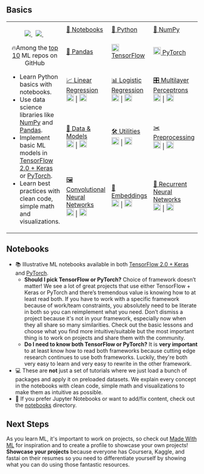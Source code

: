 ## Basics
<table class="table table-striped table-bordered table-vcenter">
    <tbody class=ai-notebooks-table-content>
    <tr>
        <td colspan="1" rowspan="5" class="ai-notebooks-table-points ai-orange-link">
        <br>
        <div align="center">
            <a class="ai-header-badge" target="_blank" href="https://github.com/LEE-SEON-WOO/DL-Tutorials-Py_or_Tf">
            <img class="ai-header-badge-img" src="https://img.shields.io/github/stars/LEE-SEON-WOO/basics.svg?style=social&label=Star">
            </a>&nbsp;
            <a class="ai-header-badge" target="_blank" href="https://www.linkedin.com/in/%EC%84%A0%EC%9A%B0-%EC%9D%B4-95859b116/">
            <img src="https://img.shields.io/badge/style--5eba00.svg?label=LinkedIn&logo=linkedin&style=social">
            </a>&nbsp;
            <p>🔥Among the <a href="https://github.com/topics/deep-learning" target="_blank">top 10</a> ML repos on GitHub</p>
        </div>
        <ul>
            <li>Learn Python basics with notebooks.</li>
            <li>Use data science libraries like <a href="https://www.numpy.org/" target="_blank">NumPy</a> and <a href="https://pandas.pydata.org/" target="_blank">Pandas</a>.</li>
            <li>Implement basic ML models in <a href="https://www.tensorflow.org/" target="_blank">TensorFlow 2.0 + Keras</a> or <a href="https://www.pytorch.org/" target="_blank">PyTorch</a>.</li>
            <li>Learn best practices with clean code, simple math and visualizations.</li>
        </ul>
        </td>
        </td>
        <td><a href="https://colab.research.google.com/github/LEE-SEON-WOO/basics/blob/master/notebooks/01_Notebooks.ipynb">📓 Notebooks</a></td>
        <td><a href="https://colab.research.google.com/github/LEE-SEON-WOO/basics/blob/master/notebooks/02_Python.ipynb">🐍 Python</a></td>
        <td><a href="https://colab.research.google.com/github/LEE-SEON-WOO/basics/blob/master/notebooks/03_NumPy.ipynb">🔢 NumPy</a></td>
    </tr>
    <tr>
        <td><a href="https://colab.research.google.com/github/LEE-SEON-WOO/basics/blob/master/notebooks/04_Pandas.ipynb">🐼 Pandas</a></td>
        <td><a href="https://colab.research.google.com/github/LEE-SEON-WOO/basics/blob/master/notebooks/05_TensorFlow.ipynb"><img src="https://user-images.githubusercontent.com/12380660/92324629-79e7c780-f07e-11ea-8c9b-a43c42f82d76.png" width="20rem"> TensorFlow</a></td>
        <td><a href="https://colab.research.google.com/github/LEE-SEON-WOO/basics/blob/master/notebooks/06_PyTorch.ipynb"><img src="https://user-images.githubusercontent.com/12380660/92324622-6e949c00-f07e-11ea-9b1b-5d7d45abbf61.png" width="20rem"> PyTorch</a></td>
    </tr>
    <tr>
        <td><a href="https://github.com/LEE-SEON-WOO/basics/tree/master/notebooks/07_Linear_Regression">📈 Linear Regression</a>
            <div><a href="https://colab.research.google.com/github/LEE-SEON-WOO/basics/blob/master/notebooks/07_Linear_Regression/07_TF_Linear_Regression.ipynb"><img src="https://user-images.githubusercontent.com/12380660/92324629-79e7c780-f07e-11ea-8c9b-a43c42f82d76.png" width="20rem"></a> | <a href="https://colab.research.google.com/github/LEE-SEON-WOO/basics/blob/master/notebooks/07_Linear_Regression/07_PT_Linear_Regression.ipynb"><img src="https://user-images.githubusercontent.com/12380660/92324622-6e949c00-f07e-11ea-9b1b-5d7d45abbf61.png" width="20rem"></a></div>
        </td>
        <td>
            <a href="https://github.com/LEE-SEON-WOO/basics/blob/master/notebooks/08_Logistic_Regression">📊 Logistic Regression</a>
            <div><a href="https://colab.research.google.com/github/LEE-SEON-WOO/basics/blob/master/notebooks/08_Logistic_Regression/08_TF_Logistic_Regression.ipynb"><img src="https://user-images.githubusercontent.com/12380660/92324629-79e7c780-f07e-11ea-8c9b-a43c42f82d76.png" width="20rem"></a> | <a href="https://colab.research.google.com/github/LEE-SEON-WOO/basics/blob/master/notebooks/08_Logistic_Regression/08_PT_Logistic_Regression.ipynb"><img src="https://user-images.githubusercontent.com/12380660/92324622-6e949c00-f07e-11ea-9b1b-5d7d45abbf61.png" width="20rem"></a></div>
        </td>
        <td>
            <a href="https://github.com/LEE-SEON-WOO/basics/blob/master/notebooks/09_Multilayer_Perceptrons">️🎛 Multilayer Perceptrons</a>
            <div><a href="https://colab.research.google.com/github/LEE-SEON-WOO/basics/blob/master/notebooks/09_Multilayer_Perceptrons/09_TF_Multilayer_Perceptrons.ipynb"><img src="https://user-images.githubusercontent.com/12380660/92324629-79e7c780-f07e-11ea-8c9b-a43c42f82d76.png" width="20rem"></a> | <a href="https://colab.research.google.com/github/LEE-SEON-WOO/basics/blob/master/notebooks/09_Multilayer_Perceptrons/09_PT_Multilayer_Perceptrons.ipynb"><img src="https://user-images.githubusercontent.com/12380660/92324622-6e949c00-f07e-11ea-9b1b-5d7d45abbf61.png" width="20rem"></a></div>
        </td>
    </tr>
    <tr>
    <td>
        <a href="https://github.com/LEE-SEON-WOO/basics/blob/master/notebooks/10_Data_and_Models">🔎 Data & Models</a>
        <div><a href="https://colab.research.google.com/github/LEE-SEON-WOO/basics/blob/master/notebooks/10_Data_and_Models/10_TF_Data_and_Models.ipynb"><img src="https://user-images.githubusercontent.com/12380660/92324629-79e7c780-f07e-11ea-8c9b-a43c42f82d76.png" width="20rem"></a> | <a href="https://colab.research.google.com/github/LEE-SEON-WOO/basics/blob/master/notebooks/10_Data_and_Models/10_PT_Data_and_Models.ipynb"><img src="https://user-images.githubusercontent.com/12380660/92324622-6e949c00-f07e-11ea-9b1b-5d7d45abbf61.png" width="20rem"></a></div>
    </td>
    <td>
        <a href="https://github.com/LEE-SEON-WOO/basics/blob/master/notebooks/11_Utilities">🛠 Utilities</a>
        <div><a href="https://colab.research.google.com/github/LEE-SEON-WOO/basics/blob/master/notebooks/11_Utilities/11_TF_Utilities.ipynb"><img src="https://user-images.githubusercontent.com/12380660/92324629-79e7c780-f07e-11ea-8c9b-a43c42f82d76.png" width="20rem"></a> | <a href="https://colab.research.google.com/github/LEE-SEON-WOO/basics/blob/master/notebooks/11_Utilities/11_PT_Utilities.ipynb"><img src="https://user-images.githubusercontent.com/12380660/92324622-6e949c00-f07e-11ea-9b1b-5d7d45abbf61.png" width="20rem"></a></div>
    </td>
    <td>
        <a href="https://github.com/LEE-SEON-WOO/basics/blob/master/notebooks/12_Preprocessing">️✂️ Preprocessing</a>
        <div><a href="https://colab.research.google.com/github/LEE-SEON-WOO/basics/blob/master/notebooks/12_Preprocessing/12_TF_Preprocessing.ipynb"><img src="https://user-images.githubusercontent.com/12380660/92324629-79e7c780-f07e-11ea-8c9b-a43c42f82d76.png" width="20rem"></a> | <a href="https://colab.research.google.com/github/LEE-SEON-WOO/basics/blob/master/notebooks/12_Preprocessing/12_PT_Preprocessing.ipynb"><img src="https://user-images.githubusercontent.com/12380660/92324622-6e949c00-f07e-11ea-9b1b-5d7d45abbf61.png" width="20rem"></a></div>
    </td>
    </tr>
    <tr>
        <td>
            <a href="https://github.com/LEE-SEON-WOO/basics/blob/master/notebooks/13_Convolutional_Neural_Networks">️🖼 Convolutional Neural Networks</a>
            <div><a href="https://colab.research.google.com/github/LEE-SEON-WOO/basics/blob/master/notebooks/13_Convolutional_Neural_Networks/13_TF_Convolutional_Neural_Networks.ipynb"><img src="https://user-images.githubusercontent.com/12380660/92324629-79e7c780-f07e-11ea-8c9b-a43c42f82d76.png" width="20rem"></a> | <a href="https://colab.research.google.com/github/LEE-SEON-WOO/basics/blob/master/notebooks/13_Convolutional_Neural_Networks/13_PT_Convolutional_Neural_Networks.ipynb"><img src="https://user-images.githubusercontent.com/12380660/92324622-6e949c00-f07e-11ea-9b1b-5d7d45abbf61.png" width="20rem"></a></div>
        </td>
        <td>
            <a href="https://github.com/LEE-SEON-WOO/basics/blob/master/notebooks/14_Embeddings">👑 Embeddings</a>
            <div><a href="https://colab.research.google.com/github/LEE-SEON-WOO/basics/blob/master/notebooks/14_Embeddings/14_TF_Embeddings.ipynb"><img src="https://user-images.githubusercontent.com/12380660/92324629-79e7c780-f07e-11ea-8c9b-a43c42f82d76.png" width="20rem"></a> | <a href="https://colab.research.google.com/github/LEE-SEON-WOO/basics/blob/master/notebooks/14_Embeddings/14_PT_Embeddings.ipynb"><img src="https://user-images.githubusercontent.com/12380660/92324622-6e949c00-f07e-11ea-9b1b-5d7d45abbf61.png" width="20rem"></a></div>
        </td>
        <td>
            <a href="https://github.com/LEE-SEON-WOO/basics/tree/master/notebooks/15_Recurrent_Neural_Networks">📗 Recurrent Neural Networks</a>
            <div><a href="https://colab.research.google.com/github/LEE-SEON-WOO/basics/blob/master/notebooks/15_Recurrent_Neural_Networks/15_TF_Recurrent_Neural_Networks.ipynb"><img src="https://user-images.githubusercontent.com/12380660/92324629-79e7c780-f07e-11ea-8c9b-a43c42f82d76.png" width="20rem"></a> | <a href="https://colab.research.google.com/github/LEE-SEON-WOO/basics/blob/master/notebooks/15_Recurrent_Neural_Networks/15_PT_Recurrent_Neural_Networks.ipynb"><img src="https://user-images.githubusercontent.com/12380660/92324622-6e949c00-f07e-11ea-9b1b-5d7d45abbf61.png" width="20rem"></a></div>
        </td>
    </tr>
    </tbody>
</table>

## Notebooks
<ul>
    <li>
        📚 Illustrative ML notebooks available in both <a href="https://tensorflow.org">TensorFlow 2.0 + Keras</a> and <a href="https://www.pytorch.org/" target="_blank">PyTorch</a>.
        <ul>
            <li><b>Should I pick TensorFlow or PyTorch?</b> Choice of framework doesn’t matter! We see a lot of great projects that use either TensorFlow + Keras or PyTorch and there’s tremendous value is knowing how to at least read both. If you have to work with a specific framework because of work/team constraints, you absolutely need to be literate in both so you can reimplement what you need. Don’t dismiss a project because it's not in your framework, especially now when they all share so many similarities. Check out the basic lessons and choose what you find more intuitive/suitable but the most important thing is to work on projects and share them with the community.</li>
            <li><b>Do I need to know both TensorFlow or PyTorch?</b> It is <b>very important</b> to at least know how to read both
            frameworks because cutting edge research continues to use both frameworks. Luckily, they're both very easy to learn and very easy to rewrite in the other framework.</li>
        </ul>
    </li>
    <li>💻 These are <b>not</b> just a set of tutorials where we just load a bunch of packages and apply it on preloaded datasets. We explain every concept in the notebooks with clean code, simple math and visualizations to make them as intuitive as possible.
    </li>
    <li>
        📓 If you prefer Jupyter Notebooks or want to add/fix content, check out the <a href="https://github.com/LEE-SEON-WOO/basics/tree/master/notebooks" target="_blank">notebooks</a> directory.
    </li>
</ul>

## Next Steps
As you learn ML, it's important to work on projects, so check out <a href="https://LEE-SEON-WOO.com">Made With ML</a> for inspiration and to create a profile to showcase your own projects! **Showcase your projects** because everyone has Coursera, Kaggle, and fastai on their resumes so you need to differentiate yourself by showing what you can do using those fantastic resources.
